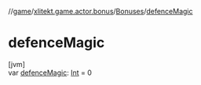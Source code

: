 //[game](../../../index.md)/[xlitekt.game.actor.bonus](../index.md)/[Bonuses](index.md)/[defenceMagic](defence-magic.md)

# defenceMagic

[jvm]\
var [defenceMagic](defence-magic.md): [Int](https://kotlinlang.org/api/latest/jvm/stdlib/kotlin/-int/index.html) = 0
